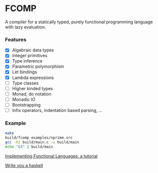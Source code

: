# FCOMP

A compiler for a statically typed, purely functional programming language with lazy evaluation.

### Features

- [x] Algebraic data types
- [x] Integer primitives
- [x] Type inference
- [x] Parametric polymorphism
- [x] Let bindings
- [x] Lambda expressions
- [ ] Type classes
- [ ] Higher kinded types
- [ ] Monad, do notation
- [ ] Monadic IO
- [ ] Bootstrapping
- [ ] Infix operators, indentation based parsing, ...

### Example

```bash
make
build/fcomp examples/nprime.src
gcc -O2 build/main.c -o build/main
echo "64" | build/main
```

[Implementing Functional Languages: a tutorial](https://www.microsoft.com/en-us/research/publication/implementing-functional-languages-a-tutorial/)

[Write you a haskell](http://dev.stephendiehl.com/fun/index.html)
